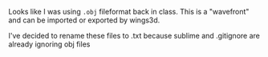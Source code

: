 Looks like I was using `.obj` fileformat back in class.  This is a "wavefront" and can be imported or exported by wings3d.

I've decided to rename these files to .txt because sublime and .gitignore are already ignoring obj files
